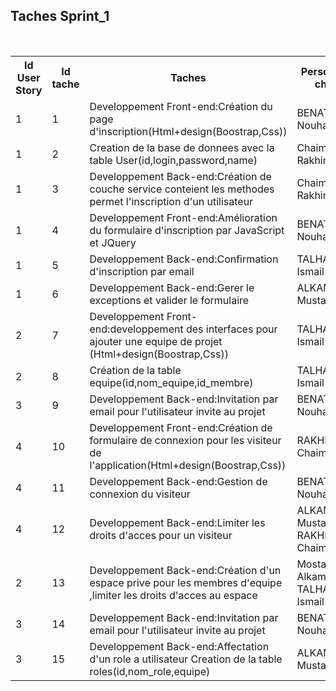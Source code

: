 ﻿
 <h2>Taches Sprint_1</h2></br>

<table style="width:100%">
<tr>
	<th>Id User Story</th>
	<th>Id tache</th>
	<th>Taches</th> 
	<th>Personne en charge</th>
	<th>Etat </th>
</tr>
<tr>
	<td>1</td>
	<td>1</td>
	<td>Developpement Front-end:Création du page d'inscription(Html+design(Boostrap,Css))</td> 
	<td>BENATHMANE Nouhaila</td>
	<td>Done</td>
</tr>

<tr>
	<td>1</td>
	<td>2</td>
	<td>Creation de la base de donnees avec la table User(id,login,password,name)</td> 
	<td>Chaimae Rakhim</td>
	<td>Done</td>
</tr>

<tr>
	<td>1</td>
	<td>3</td>
	<td>Developpement Back-end:Création de couche service conteient les methodes permet l'inscription d'un utilisateur </td> 
	<td>Chaimae Rakhim </td>
	<td>Done</td>
</tr>

<tr>
	<td>1</td>
	<td>4</td>
	<td>Developpement Front-end:Amélioration du formulaire d'inscription par JavaScript et JQuery </td> 
	<td>BENATHMANE Nouhaila</td>
	<td>Done</td>
</tr>
<tr>
	<td>1</td>
	<td>5</td>
	<td>Developpement Back-end:Confirmation d'inscription par email </td>
	<td>TALHAOUI Ismail</td>
	<td>Progress..</td>
</tr>
<tr>
	<td>1</td>
	<td>6</td>
	<td>Developpement Back-end:Gerer le exceptions et valider le formulaire </td> 
	<td> ALKAMA Mustapha</td>
	<td>Done</td>
</tr>
<tr>
	<td>2</td>
	<td>7</td>
	<td>Developpement Front-end:developpement des interfaces pour ajouter une equipe de projet (Html+design(Boostrap,Css))</td>
	<td> TALHAOUI Ismail</td>
	<td>Progress...</td>
</tr>
<tr>
	<td>2</td>
	<td>8</td>
	<td>Création de la table equipe(id,nom_equipe,id_membre)</td>
	<td> TALHAOUI Ismail</td>
	<td>Done</td>
</tr>


<tr>
	<td>3</td>
	<td>9</td>
	<td>Developpement Back-end:Invitation par email pour l'utilisateur invite au projet</td>
	<td>BENATHMANE Nouhaila</td>
	<td>Moved to Sprint 2</td>
</tr>


<tr>
	<td>4</td>
	<td>10</td>
	<td>Developpement Front-end:Création de formulaire de connexion pour les visiteur de l'application(Html+design(Boostrap,Css)) </td>
	<td>RAKHIM Chaimae</td>
	<td>Done</td>
</tr>

<tr>
	<td>4</td>
	<td>11</td>
	<td>Developpement Back-end:Gestion de connexion du visiteur</td>
	<td>BENATHMANE Nouhaila</td>
	<td>Progress...</td>
</tr>

<tr>
	<td>4</td>
	<td>12</td>
	<td>Developpement Back-end:Limiter les droits d'acces pour un visiteur</td>
	<td> ALKAMA Mustapha</br>RAKHIM Chaimae</td>
	<td>Moved to Sprint 2</td>
</tr>


<tr>
	<td>2</td>
	<td>13</td>
	<td>Developpement Back-end:Création d'un espace prive pour les membres d'equipe ,limiter les droits d'acces au espace</td>
	<td>Mostafa Alkama</br>TALHAOUI Ismail</td>
	<td>Moved to Sprint 2</td>
</tr>

 <tr>
 	<td>3</td>
	<td>14</td>
 	<td>Developpement Back-end:Invitation par email pour l'utilisateur invite au projet</td>
 	<td>BENATHMANE Nouhaila</td>
	<td>Moved to Sprint 2</td>
 </tr>
 
<tr>
	<td>3</td>
	<td>15</td>
	<td>Developpement Back-end:Affectation d'un role a utilisateur Creation de la table roles(id,nom_role,equipe)</td>
	<td>ALKAMA Mustapha</td>
	<td>Moved to Sprint 2</td>
</tr>




</table>

